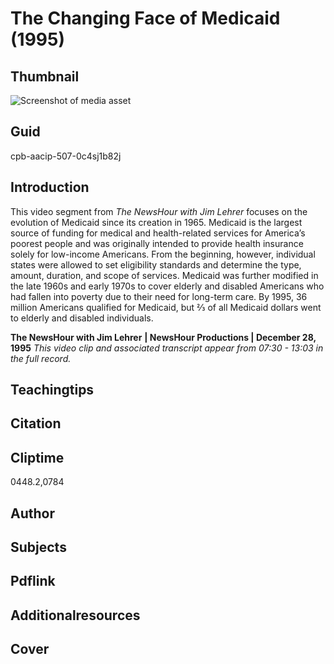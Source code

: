 #  The Changing Face of Medicaid (1995)

## Thumbnail

![Screenshot of media asset](https://s3.amazonaws.com/americanarchive.org/primary_source_sets/4-507-0c4sj1b82j.jpg "Screenshot media asset")

## Guid
cpb-aacip-507-0c4sj1b82j

## Introduction

This video segment from *The NewsHour with Jim Lehrer* focuses on the evolution of Medicaid since its creation in 1965. Medicaid is the largest source of funding for medical and health-related services for America’s poorest people and was originally intended to provide health insurance solely for low-income Americans. From the beginning, however, individual states were allowed to set eligibility standards and determine the type, amount, duration, and scope of services.  Medicaid was further modified in the late 1960s and early 1970s to cover elderly and disabled Americans who had fallen into poverty due to their need for long-term care. By 1995, 36 million Americans qualified for Medicaid, but ⅔ of all Medicaid dollars went to elderly and disabled individuals.

<b>The NewsHour with Jim Lehrer</b>
<b>| NewsHour Productions | December 28, 1995</b>
<i>This video clip and associated transcript appear from 07:30 - 13:03 in the full record.</i>

## Teachingtips

## Citation

## Cliptime

0448.2,0784

## Author
## Subjects
## Pdflink
## Additionalresources
## Cover
